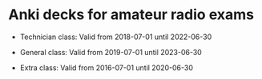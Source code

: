 # Anki decks for amateur radio exams

- Technician class: Valid from 2018-07-01 until 2022-06-30

- General class: Valid from 2019-07-01 until 2023-06-30

- Extra class: Valid from 2016-07-01 until 2020-06-30
